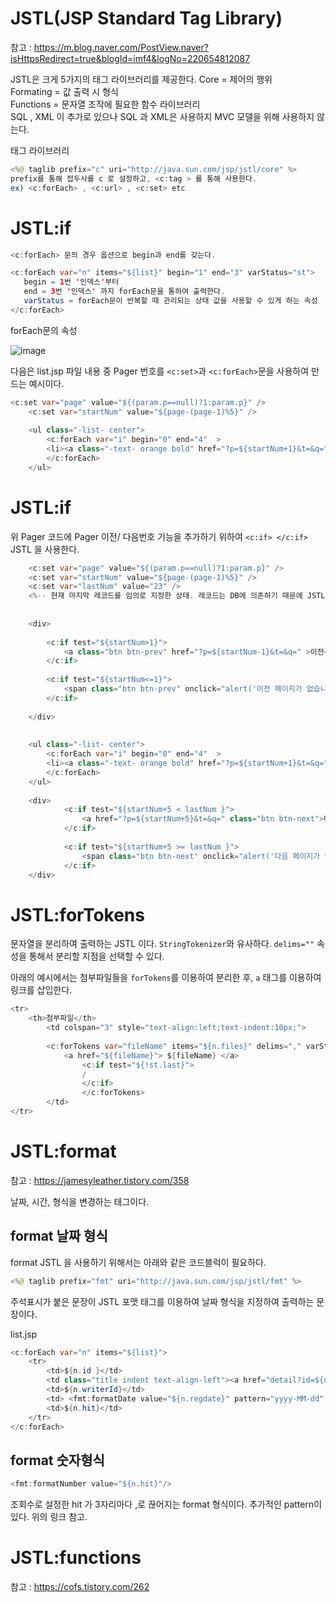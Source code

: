 # JSTL(JSP Standard Tag Library)

참고 : https://m.blog.naver.com/PostView.naver?isHttpsRedirect=true&blogId=imf4&logNo=220654812087

JSTL은 크게 5가지의 태그 라이브러리를 제공한다.
Core = 제어의 행위    
Formating = 값 출력 시 형식    
Functions = 문자열 조작에 필요한 함수 라이브러리    
SQL , XML 이 추가로 있으나 SQL 과 XML은 사용하지 MVC 모델을 위해 사용하지 않는다.
    
태그 라이브러리

```java
<%@ taglib prefix="c" uri="http://java.sun.com/jsp/jstl/core" %>
prefix를 통해 접두사를 c 로 설정하고, <c:tag > 를 통해 사용한다.
ex) <c:forEach> , <c:url> , <c:set> etc

```

# JSTL:if

```java
<c:forEach> 문의 경우 옵션으로 begin과 end를 갖는다.

<c:forEach var="n" items="${list}" begin="1" end="3" varStatus="st">
   begin = 1번 '인덱스'부터
   end = 3번 '인덱스' 까지 forEach문을 통하여 출력한다. 
   varStatus = forEach문이 반복할 때 관리되는 상태 값을 사용할 수 있게 하는 속성
</c:forEach>
```
forEach문의 속성

![image](https://user-images.githubusercontent.com/62749021/205440412-f7546281-f79f-4b99-be1f-8d45952eda72.png)

다음은 list.jsp 파일 내용 중 Pager 번호를 ```<c:set>```과 ```<c:forEach>```문을 사용하여 만드는 예시이다.
```java
<c:set var="page" value="${(param.p==null)?1:param.p}" />
	<c:set var="startNum" value="${page-(page-1)%5}" />
	
	<ul class="-list- center">
		<c:forEach var="i" begin="0" end="4"  >
		<li><a class="-text- orange bold" href="?p=${startNum+1}&t=&q=" >${startNum+i}</a></li>
		</c:forEach>
	</ul>
 ```

# JSTL:if

위 Pager 코드에 Pager 이전/ 다음번호 기능을 추가하기 위하여 ```<c:if> </c:if>``` JSTL 을 사용한다.

```java
	<c:set var="page" value="${(param.p==null)?1:param.p}" />
	<c:set var="startNum" value="${page-(page-1)%5}" />
	<c:set var="lastNum" value="23" />
	<%-- 현재 마지막 레코드를 임의로 지정한 상태. 레코드는 DB에 의존하기 때문에 JSTL로 완성할 수 없어 임의로 지정하였다. --%>
	
	
	<div>
		
		<c:if test="${startNum>1}">
			<a class="btn btn-prev" href="?p=${startNum-1}&t=&q=" >이전</a>
		</c:if>
		
		<c:if test="${startNum<=1}">
			<span class="btn btn-prev" onclick="alert('이전 페이지가 없습니다.');">이전</span>
		</c:if>
		
	</div>
	
	
	<ul class="-list- center">
		<c:forEach var="i" begin="0" end="4"  >
		<li><a class="-text- orange bold" href="?p=${startNum+1}&t=&q=" >${startNum+i}</a></li>
		</c:forEach>
	</ul>
	
	<div>
			<c:if test="${startNum+5 < lastNum }">
				<a href="?p=${startNum+5}&t=&q=" class="btn btn-next">다음</a>
			</c:if>
			
			<c:if test="${startNum+5 >= lastNum }">
				<span class="btn btn-next" onclick="alert('다음 페이지가 없습니다.');">다음</span>
			</c:if>
	</div>
```

# JSTL:forTokens
문자열을 분리하여 출력하는 JSTL 이다. ```StringTokenizer```와 유사하다.
```delims=""``` 속성을 통해서 분리할 지점을 선택할 수 있다.

아래의 예시에서는 첨부파일들을 ```forTokens```를 이용하여 분리한 후, ```a``` 태그를 이용하여 링크를 삽입한다.

```java
<tr>
	<th>첨부파일</th>
		<td colspan="3" style="text-align:left;text-indent:10px;">
		
		<c:forTokens var="fileName" items="${n.files}" delims="," varStatus="st" >
			<a href="${fileName}"> ${fileName} </a>
				<c:if test="${!st.last}">
				/
				</c:if>
				</c:forTokens>							
		</td>
</tr>
```

# JSTL:format
참고 : https://jamesyleather.tistory.com/358    
    
날짜, 시간,  형식을 변경하는 태그이다.       

## format 날짜 형식

format JSTL 을 사용하기 위해서는 아래와 같은 코드블럭이 필요하다.
```java
<%@ taglib prefix="fmt" uri="http://java.sun.com/jsp/jstl/fmt" %>
```
    
주석표시가 붙은 문장이 JSTL 포맷 태그를 이용하여 날짜 형식을 지정하여 출력하는 문장이다.

list.jsp
```java
<c:forEach var="n" items="${list}">	
	<tr>
		<td>${n.id }</td>
		<td class="title indent text-align-left"><a href="detail?id=${n.id}">${n.title}</a></td>
		<td>${n.writerId}</td>
		<td> <fmt:formatDate value="${n.regdate}" pattern="yyyy-MM-dd" /> </td> <%-- 이 문장 --%>
		<td>${n.hit}</td>
	</tr> 
</c:forEach>
```

## format 숫자형식
```java
<fmt:formatNumber value="${n.hit}"/>
```
조회수로 설정한 hit 가 3자리마다 ,로 끊어지는 format 형식이다. 추가적인 pattern이 있다. 위의 링크 참고.

# JSTL:functions
참고 : https://cofs.tistory.com/262
